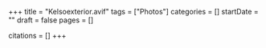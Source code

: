 +++
title = "Kelsoexterior.avif"
tags = ["Photos"]
categories = []
startDate = ""
draft = false
pages = []

citations = []
+++
